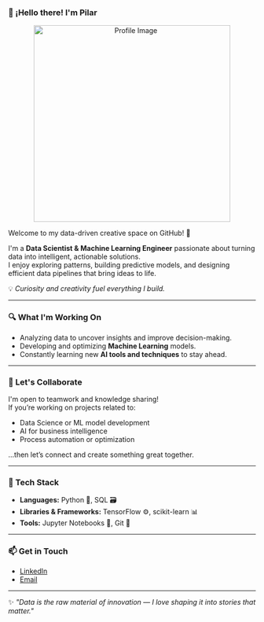 ### 👋 ¡Hello there! I'm Pilar  
<p align="center">
  <img src="https://github.com/user-attachments/assets/23dd5b2a-8622-4bc4-abfb-2905a8d89b84" alt="Profile Image" width="400">
</p>


Welcome to my data-driven creative space on GitHub! 🚀  

I'm a **Data Scientist & Machine Learning Engineer** passionate about turning data into intelligent, actionable solutions.  
I enjoy exploring patterns, building predictive models, and designing efficient data pipelines that bring ideas to life.  

💡 *Curiosity and creativity fuel everything I build.*  

---

### 🔍 What I'm Working On  
- Analyzing data to uncover insights and improve decision-making.  
- Developing and optimizing **Machine Learning** models.  
- Constantly learning new **AI tools and techniques** to stay ahead.  

---

### 🤝 Let's Collaborate  
I'm open to teamwork and knowledge sharing!  
If you’re working on projects related to:  
- Data Science or ML model development  
- AI for business intelligence  
- Process automation or optimization  

…then let’s connect and create something great together.  

---

### 🧠 Tech Stack  
- **Languages:** Python 🐍, SQL 🗃️  
- **Libraries & Frameworks:** TensorFlow ⚙️, scikit-learn 📊  
- **Tools:** Jupyter Notebooks 📓, Git 🌳  

---

### 📫 Get in Touch  
- [LinkedIn](https://www.linkedin.com/in/pilarzarcomata)  
- [Email](mailto:pilarzarcomata@gmail.com)

---

✨ *"Data is the raw material of innovation — I love shaping it into stories that matter."*  











